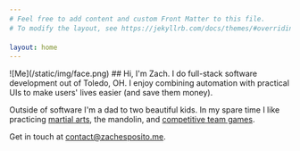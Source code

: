 ```yaml
---
# Feel free to add content and custom Front Matter to this file.
# To modify the layout, see https://jekyllrb.com/docs/themes/#overriding-theme-defaults

layout: home
---
```

<span class="face">
![Me](/static/img/face.png)
</span>
## Hi, I'm Zach.
I do full-stack software development out of Toledo, OH. I enjoy combining automation with practical UIs to make users' lives easier (and save them money).

Outside of software I'm a dad to two beautiful kids. In my spare time I like practicing [martial arts](https://www.ohiomartialarts.com/our-history), the mandolin, and [competitive team games](https://playoverwatch.com).

Get in touch at [contact@zachesposito.me](mailto:contact@zachesposito.me).